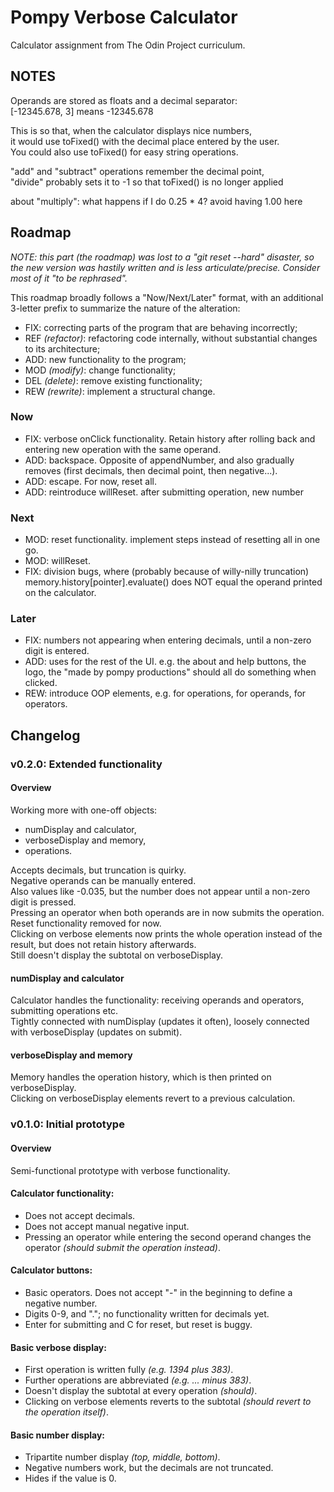 # Pompy Verbose Calculator
Calculator assignment from The Odin Project curriculum.

## NOTES
Operands are stored as floats and a decimal separator:  
[-12345.678, 3] means -12345.678  

This is so that, when the calculator displays nice numbers,  
it would use toFixed() with the decimal place entered by the user.  
You could also use toFixed() for easy string operations.

"add" and "subtract" operations remember the decimal point,  
"divide" probably sets it to -1 so that toFixed() is no longer applied

about "multiply": what happens if I do 0.25 * 4? avoid having 1.00 here

## Roadmap
_NOTE: this part (the roadmap) was lost to a "git reset --hard" disaster, so the new version was hastily written and is less articulate/precise. Consider most of it "to be rephrased"._

This roadmap broadly follows a "Now/Next/Later" format, with an additional 3-letter prefix to summarize the nature of the alteration:
- FIX: correcting parts of the program that are behaving incorrectly;
- REF _(refactor)_: refactoring code internally, without substantial changes to its architecture;
- ADD: new functionality to the program;
- MOD _(modify)_: change functionality;
- DEL _(delete)_: remove existing functionality;
- REW _(rewrite)_: implement a structural change.

### Now
- FIX: verbose onClick functionality. Retain history after rolling back and entering new operation with the same operand.
- ADD: backspace. Opposite of appendNumber, and also gradually removes (first decimals, then decimal point, then negative...).
- ADD: escape. For now, reset all.
- ADD: reintroduce willReset. after submitting operation, new number 

### Next
- MOD: reset functionality. implement steps instead of resetting all in one go.
- MOD: willReset.
- FIX: division bugs, where (probably because of willy-nilly truncation) memory.history\[pointer\].evaluate() does NOT equal the operand printed on the calculator.

### Later
- FIX: numbers not appearing when entering decimals, until a non-zero digit is entered.
- ADD: uses for the rest of the UI. e.g. the about and help buttons, the logo, the "made by pompy productions" should all do something when clicked.
- REW: introduce OOP elements, e.g. for operations, for operands, for operators.

## Changelog

### v0.2.0: Extended functionality

#### Overview
Working more with one-off objects:
- numDisplay and calculator,
- verboseDisplay and memory,
- operations.

Accepts decimals, but truncation is quirky.  
Negative operands can be manually entered.  
Also values like -0.035, but the number does not appear until a non-zero digit is pressed.  
Pressing an operator when both operands are in now submits the operation.  
Reset functionality removed for now.  
Clicking on verbose elements now prints the whole operation instead of the result, but does not retain history afterwards.  
Still doesn't display the subtotal on verboseDisplay.

#### numDisplay and calculator
Calculator handles the functionality: receiving operands and operators, submitting operations etc.  
Tightly connected with numDisplay (updates it often), loosely connected with verboseDisplay (updates on submit).

#### verboseDisplay and memory
Memory handles the operation history, which is then printed on verboseDisplay.  
Clicking on verboseDisplay elements revert to a previous calculation.

### v0.1.0: Initial prototype

#### Overview
Semi-functional prototype with verbose functionality.

#### Calculator functionality:
- Does not accept decimals.
- Does not accept manual negative input.
- Pressing an operator while entering the second operand changes the operator _(should submit the operation instead)_.

#### Calculator buttons:
- Basic operators. Does not accept "-" in the beginning to define a negative number.
- Digits 0-9, and "."; no functionality written for decimals yet.
- Enter for submitting and C for reset, but reset is buggy.

#### Basic verbose display:
- First operation is written fully _(e.g. 1394 plus 383)_.
- Further operations are abbreviated _(e.g. ... minus 383)_.
- Doesn't display the subtotal at every operation _(should)_.
- Clicking on verbose elements reverts to the subtotal _(should revert to the operation itself)_.

#### Basic number display:
- Tripartite number display _(top, middle, bottom)_.
- Negative numbers work, but the decimals are not truncated.
- Hides if the value is 0.